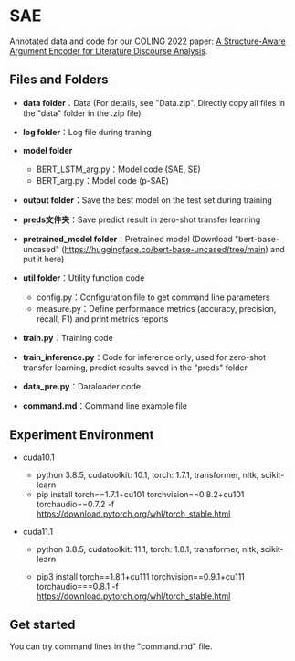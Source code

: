 # SAE

Annotated data and code for our COLING 2022 paper: [A Structure-Aware Argument Encoder for Literature Discourse Analysis]().

## Files and Folders

- **data folder**：Data (For details, see "Data.zip". Directly copy all files in the "data" folder in the .zip file)
  
- **log folder**：Log file during traning
  
- **model folder**
  
  - BERT_LSTM_arg.py：Model code (SAE, SE)
  - BERT_arg.py：Model code (p-SAE)
  
- **output folder**：Save the best model on the test set during training
  
- **preds文件夹**：Save predict result in zero-shot transfer learning

- **pretrained_model folder**：Pretrained model (Download "bert-base-uncased" (https://huggingface.co/bert-base-uncased/tree/main) and put it here)

- **util folder**：Utility function code

  - config.py：Configuration file to get command line parameters
  - measure.py：Define performance metrics (accuracy, precision, recall, F1) and print metrics reports

- **train.py**：Training code

- **train_inference.py**：Code for inference only, used for zero-shot transfer learning, predict results saved in the "preds" folder

- **data_pre.py**：Daraloader code

- **command.md**：Command line example file

  

## Experiment Environment

- cuda10.1

  - python 3.8.5, cudatoolkit: 10.1, torch: 1.7.1, transformer, nltk, scikit-learn
  - pip install torch==1.7.1+cu101 torchvision==0.8.2+cu101 torchaudio==0.7.2 -f https://download.pytorch.org/whl/torch_stable.html
- cuda11.1

  - python 3.8.5, cudatoolkit: 11.1, torch: 1.8.1, transformer, nltk, scikit-learn
  
  - pip3 install torch==1.8.1+cu111 torchvision==0.9.1+cu111 torchaudio===0.8.1 -f https://download.pytorch.org/whl/torch_stable.html
  
    

## Get started

You can try command lines in the "command.md" file.

